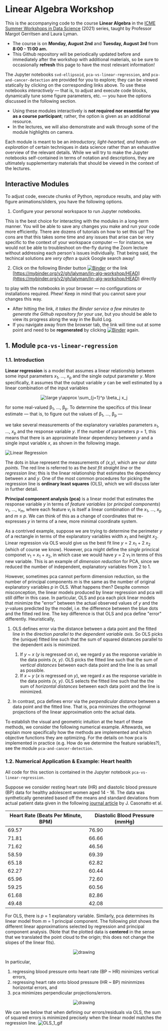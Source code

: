 # Linear Algebra Workshop
This is the accompanying code to the course **Linear Algebra** in the [ICME Summer Workshops in Data Science](https://icme.stanford.edu/icme-summer-workshops-2021-fundamentals-data-science#LinAlg) (2021) series, taught by Professor Margot Gerritsen and Laura Lyman. 

* The course is on **Monday, August 2nd** and **Tuesday, August 3rd** from **8:00 - 11:00 am.** 
* This Github repository will be periodically updated before and immediately after the workshop with additional materials, so be sure to occasionally **refresh** this page to have the most relevant information!


The Jupyter notebooks `svd-ellipsoid`, `pca-vs-linear-regression`, and `pca-and-cancer-detection` are provided for you to explore; they can be viewed statically by clicking on the corresponding links above. To use these notebooks *interactively* &mdash; that is, to adjust and execute code blocks, dynamically tune some figure parameters, etc. &mdash; 
you have the options discussed in the following section.

* Using these modules interactively is **not required nor essential for you as a course participant**; rather, the option is given as an additional resource. 
* In the lectures, we will also demonstrate and walk through some of the module highlights on camera.

Each module is meant to be an *introductory, light-hearted, and hands-on exploration* of certain techniques in data science rather than an exhaustive overview of the relevant details. While we will try to make the Jupyter notebooks self-contained in terms of notation and descriptions, they are ultimately supplementary materials that should be viewed in the context of the lectures. 


## Interactive Modules

To adjust code, execute chunks of Python, reproduce results, and play with figure animations/sliders, you have the following options.


1. Configure your personal workspace to run Jupyter notebooks. 

  This is the best choice for interacting with the modules in a long-term manner. You will be able to save any changes you make and run your code more efficiently. There are dozens of tutorials on how to set this up! 
  The cons are that this takes some time and any issues that arise can be very specific to the context of your workspace computer &mdash; for instance, we would not be able to troubleshoot on-the-fly during the Zoom lecture without addressing each person's issues individually. That being said, the techincal solutions are *very often* a quick Google search away! 
  
  
  
  
  
2. Click on the following Binder button [![Binder](https://mybinder.org/badge_logo.svg)](https://mybinder.org/v2/gh/lalyman/lin-alg-workshop/HEAD) or the link [https://mybinder.org/v2/gh/lalyman/lin-alg-workshop/HEAD](https://mybinder.org/v2/gh/lalyman/lin-alg-workshop/HEAD) directly

  to play with the notebooks in your browser &mdash; no configurations or installations required. Phew! Keep in mind that you cannot save your changes this way.
  
  * After hitting the link, *it takes the Binder service a few minutes to generate the Github repository for your use*, but you should be able to view its progress along the way in the Build Log.
  * If you navigate away from the browser tab, the link will time out at some point and need to be **regenerated** by clicking [![Binder](https://mybinder.org/badge_logo.svg)](https://mybinder.org/v2/gh/lalyman/lin-alg-workshop/HEAD) again.

## 1. Module `pca-vs-linear-regression`

### 1.1. Introduction

**Linear regression** is a model that assumes a linear relationship between some input parameters _x_<sub>1</sub>, ..., _x_<sub>p</sub> and the single output parameter _y_. More specifically, it assumes that the output variable _y_ can be well estimated by a linear combination of the input variables 
<p align = "center">
<img src="https://latex.codecogs.com/svg.latex?\dpi{150}&space;\large&space;y\approx&space;\sum_{j=1}^p&space;\beta_j&space;x_j" title="\large y\approx \sum_{j=1}^p \beta_j x_j" />
</p>
for some real-valued &#946;<sub>1</sub>, ..., &#946;<sub>p</sub>. To determine the specifics of this linear estimate &mdash; that is, to figure out the values of &#946;<sub>1</sub>, ..., &#946;<sub>p</sub>  &mdash; 

we take several measurements of the explanatory variables parameters _x_<sub>1</sub>, ..., _x_<sub>p</sub> and the response variable  _y_. If the number of parameters _p_ = 1, this means that there is an approximate linear dependency between _y_ and a single input variable _x_, as shown in the following image.

![Linear Regression](https://upload.wikimedia.org/wikipedia/commons/3/3a/Linear_regression.svg)

The dots in blue represent the measurements of _(x,y)_, which are our *data points.*  The red line is referred to as the *best fit straight line* or the *regression line*; this is the linear relationship that estimates the dependency between _x_ and _y_. One of the most common procedures for picking the regression line is **ordinary least squares** (OLS), which we will discuss later in further detail.

**Principal component analysis (pca)** is a linear model that estimates the response variable _y_ in terms of *feature variables* (or *principal components*)  _v_<sub>1</sub>, ..., _v_<sub>m</sub>, where each feature _v_<sub>i</sub> is itself a linear combination of the _x_<sub>1</sub>, ..., _x_<sub>p</sub> and _m_ &le; _p_. We can think of this as a change of coordinates that re-expresses _y_ in terms of a new, more minimal coordinate system. 

As a contrived example, suppose we are trying to determine the perimeter _y_ of a rectangle in terms of the explanatory variables width _x_<sub>1</sub> and height _x_<sub>2</sub>. Linear regression via OLS would give us the best fit line _y_ = 2 _x_<sub>1</sub> + 2 _x_<sub>2</sub> (which of course we know). However, pca might define the *single* princical componet _v_<sub>1</sub> = _x_<sub>1</sub> + _x_<sub>2</sub>, in which case we would have _y_ = 2 _v_<sub>1</sub> in terms of this new variable. This is an example of *dimension reduction* for PCA, since we reduced the number of independent, explanatory variables from 2 to 1. 

However, sometimes pca cannot perform dimension reduction, so the number of principal components _m_ is the same as the number of original explanatory variables _p_ in OLS. What happens then? Despite common misconception, the linear models produced by linear regression and pca will still differ in this case. In particular, OLS and pca each pick linear models that minimize the "error" between the actual observed values of _y_ and the _y_-values predicted by the model, i.e. the difference between the blue dots and the fitted red line. The key difference is that OLS and pca define "error" differently. Heuristically,

1. OLS defines error via the distance between a data point and the fitted line in the direction *parallel to the dependent variable axis*. So OLS picks the (unique) fitted line such that the sum of squared distances parallel to the dependent axis is minimized.
    1. If _y_ ~ _x_ (_y_ is regressed on _x_), we regard _y_ as the response variable in the data points _(x, y)_. OLS picks the fitted line such that the sum of *vertical distances* between each data point and the line is as small as possible.
    2. If _x_ ~ _y_ (_x_ is regressed on _y_), we regard _x_ as the response variable in the data points _(x, y)_. OLS selects the fitted line such that the the sum of *horizontal distances* between each data point and the line is minimized.

2. In contrast, pca defines error via the *perpendicular distance* between a data point and the fitted line. That is, pca minimizes the orthogonal projections of the linear approximation onto the actual data.

To establish the visual and geometric intuition at the heart of these methods, we consider the following numerical example. Aftewards, we explain more specifically how the methods are implemented and which objective functions they are optimizing. For the details on how pca is implemented in practice (e.g. How do we determine the feature variables?), see the module `pca-and-cancer-detection`. 

### 1.2. Numerical Application & Example: Heart health

All code for this section is contained in the Jupyter notebook `pca-vs-linear-regression`.

Suppose we consider resting heart rate (HR) and diastolic blood pressure (BP) data for healthy adolescent women aged 14 - 16. The data was synthetically generated based off the means and standard deviations from actual patient data given in the following [journal article](https://www.ncbi.nlm.nih.gov/pmc/articles/PMC5444886/) by J. Casonatto et al. 

| Heart Rate (Beats Per Minute, BPM) | Diastolic Blood Pressure (mmHg)  |
| ------------- | ------------- |
|  69.57  | 76.90  |
| 71.81  | 66.66  |
|71.62 | 46.56 |
| 58.59 |69.39 |
|65.18 |  62.82 |
| 62.27 | 60.44 |
| 65.96 | 72.60 |
| 59.25 | 60.56 |
| 61.68 | 82.86 |
| 49.48 | 42.08 |
</p>


For OLS, there is _p_ = 1 explanatory variable. Similarly, pca determines its linear model from _m_ = 1 principal component. The following plot shows the different linear approximations selected by regression and principal component analysis. (Note that the plotted data is **centered** in the sense that we translated the point cloud to the origin; this does not change the slopes of the linear fits).

<p align = "center">
<img src="one-plot-centered-heart-data.png" alt="drawing" align = "center" />
</p>

In particular, 

1. regressing blood pressure onto heart rate (BP ~ HR) minimizes vertical errors,
2. regressing heart rate onto blood pressure (HR ~ BP) mininmizes horizontal errors, and
3. pca minimizes perpendicular projections/errors.

<p align = "center">
<img src="centered-heart-data.png" alt="drawing" align = "center" />
</p>

We can see below that when defining our errors/residuals via OLS, the sum of squared errors is minimized precisely when the linear model matches the regression line.
![OLS_1_gif](./animation.gif)
